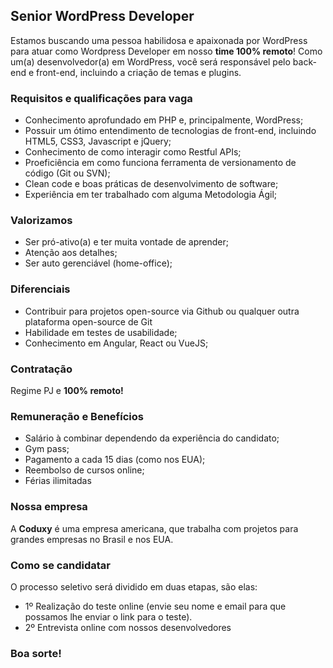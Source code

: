 ## Senior WordPress Developer

Estamos buscando uma pessoa habilidosa e apaixonada por WordPress para atuar como Wordpress Developer em nosso **time 100% remoto**! Como um(a) desenvolvedor(a) em WordPress, você será responsável pelo back-end e front-end, incluindo a criação de temas e plugins.

### Requisitos e qualificações para vaga
- Conhecimento aprofundado em PHP e, principalmente, WordPress;
- Possuir um ótimo entendimento de tecnologias de front-end, incluindo HTML5, CSS3, Javascript e jQuery;
- Conhecimento de como interagir como Restful APIs;
- Proeficiência em como funciona ferramenta de versionamento de código (Git ou SVN);
- Clean code e boas práticas de desenvolvimento de software;
- Experiência em ter trabalhado com alguma Metodologia Ágil;

### Valorizamos
- Ser pró-ativo(a) e ter muita vontade de aprender;
- Atenção aos detalhes;
- Ser auto gerenciável (home-office);

### Diferenciais
- Contribuir para projetos open-source via Github ou qualquer outra plataforma open-source de Git
- Habilidade em testes de usabilidade;
- Conhecimento em Angular, React ou VueJS;

### Contratação

Regime PJ e **100% remoto!**

### Remuneração e Benefícios

- Salário à combinar dependendo da experiência do candidato;
- Gym pass;
- Pagamento a cada 15 dias (como nos EUA);
- Reembolso de cursos online;
- Férias ilimitadas

### Nossa empresa

A **Coduxy** é uma empresa americana, que trabalha com projetos para grandes empresas no Brasil e nos EUA.

### Como se candidatar

O processo seletivo será dividido em duas etapas, são elas:
- 1º Realização do teste online (envie seu nome e email para que possamos lhe enviar o link para o teste).
- 2º Entrevista online com nossos desenvolvedores 

### Boa sorte!
